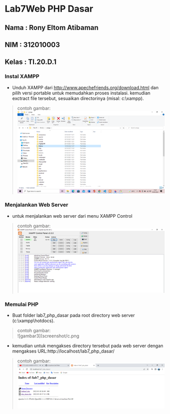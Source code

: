# Lab7Web PHP Dasar
## Nama : Rony Eltom Atibaman
## NIM : 312010003
## Kelas : TI.20.D.1

### Instal XAMPP
* Unduh XAMPP dari http://www.apechefriends.org/download.html dan pilih versi portable untuk memudahkan proses instalasi. kemudian exctract file tersebut, sesuaikan directorinya (misal: c:\xampp).<br>
> contoh gambar:<br>
![Gambar1](screenshot/a.png)<br>

### Menjalankan Web Server
* untuk menjalankan web server dari menu XAMPP Control
> contoh gambar:<br>
![gambar2](screenshot/b.png)<br>

### Memulai PHP
* Buat folder lab7_php_dasar pada root directory web server (c:\xampp\hotdocs).<br>
> contoh gambar:<br>
![gambar3](screenshot/c.png<br>
* kemudian untuk mengakses directory tersebut pada web server dengan mengakses URL:http://localhost/lab7_php_dasar/ <br>
> contoh gambar:<br>
![gambar4](screenshot/d.png)




